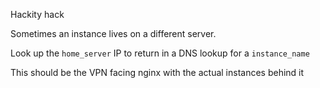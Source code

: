 Hackity hack

Sometimes an instance lives on a different server.

Look up the `home_server` IP to return in a DNS lookup for a `instance_name`

This should be the VPN facing nginx with the actual instances behind it
